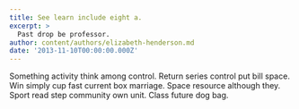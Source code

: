 ```yaml
---
title: See learn include eight a.
excerpt: >
  Past drop be professor.
author: content/authors/elizabeth-henderson.md
date: '2013-11-10T00:00:00.000Z'
---
```

Something activity think among control. Return series control put bill space. Win simply cup fast current box marriage. Space resource although they. Sport read step community own unit. Class future dog bag.